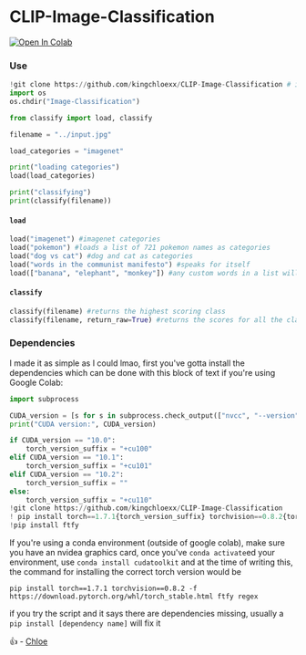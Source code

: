 # CLIP-Image-Classification

[![Open In Colab](https://colab.research.google.com/assets/colab-badge.svg)](https://colab.research.google.com/github/kingchloexx/CLIP-Image-Classification/blob/main/Multi_Domain_Pretrained_Classifier_with_CLIP.ipynb)

### Use

```python
!git clone https://github.com/kingchloexx/CLIP-Image-Classification # if not in a notebook, run in console
import os
os.chdir("Image-Classification")

from classify import load, classify

filename = "../input.jpg"

load_categories = "imagenet"

print("loading categories")
load(load_categories)

print("classifying")
print(classify(filename))
```



#### `load`

```python
load("imagenet") #imagenet categories
load("pokemon") #loads a list of 721 pokemon names as categories
load("dog vs cat") #dog and cat as categories
load("words in the communist manifesto") #speaks for itself
load(["banana", "elephant", "monkey"]) #any custom words in a list will do as well
```

#### `classify`
```python
classify(filename) #returns the highest scoring class
classify(filename, return_raw=True) #returns the scores for all the classes (cosine_similarity)
```

### Dependencies

I made it as simple as I could lmao, first you've gotta install the dependencies which can be done with this block of text if you're using Google Colab:

```python
import subprocess

CUDA_version = [s for s in subprocess.check_output(["nvcc", "--version"]).decode("UTF-8").split(", ") if s.startswith("release")][0].split(" ")[-1]
print("CUDA version:", CUDA_version)

if CUDA_version == "10.0":
    torch_version_suffix = "+cu100"
elif CUDA_version == "10.1":
    torch_version_suffix = "+cu101"
elif CUDA_version == "10.2":
    torch_version_suffix = ""
else:
    torch_version_suffix = "+cu110"
!git clone https://github.com/kingchloexx/CLIP-Image-Classification
! pip install torch==1.7.1{torch_version_suffix} torchvision==0.8.2{torch_version_suffix} -f https://download.pytorch.org/whl/torch_stable.html ftfy regex
!pip install ftfy

```

If you're using a conda environment (outside of google colab), make sure you have an nvidea graphics card, once you've `conda activate`ed your environment, use `conda install cudatoolkit` and at the time of writing this, the command for installing the correct torch version would be

```
pip install torch==1.7.1 torchvision==0.8.2 -f https://download.pytorch.org/whl/torch_stable.html ftfy regex
```

if you try the script and it says there are dependencies missing, usually a `pip install [dependency name]` will fix it

👍 - [Chloe](https://github.com/kingchloexx)
